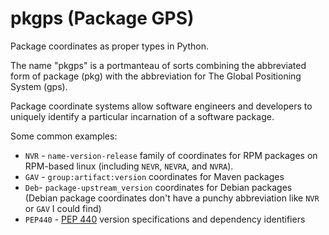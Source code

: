 # pkgps (Package GPS)

Package coordinates as proper types in Python.

The name "pkgps" is a portmanteau of sorts combining the abbreviated form of package (pkg) with 
the abbreviation for The Global Positioning System (gps).

Package coordinate systems allow software engineers and developers to uniquely identify a 
particular incarnation of a software package.

Some common examples:
* `NVR` - `name-version-release` family of coordinates for RPM packages on RPM-based linux 
  (including `NEVR`, `NEVRA`, and `NVRA`).
* `GAV` - `group:artifact:version` coordinates for Maven packages
* `Deb`- `package-upstream_version` coordinates for Debian packages (Debian package coordinates 
  don't have a punchy abbreviation like `NVR` or `GAV` I could find) 
* `PEP440` - [PEP 440](https://peps.python.org/pep-0440/) version specifications and dependency 
  identifiers
